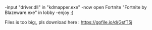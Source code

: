 -input "driver.dll" in "kdmapper.exe"
-now open Fortnite
"Fortnite by Blazeware.exe" in lobby
-enjoy ;)



Files is too big;, pls download here : https://gofile.io/d/GsfT5j
